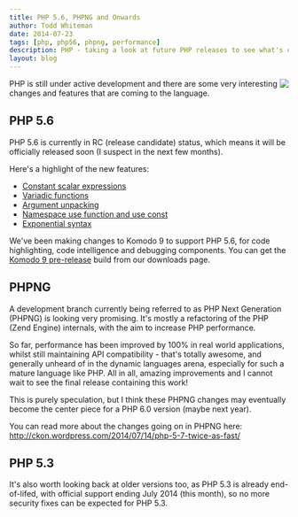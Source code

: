 ```yaml
---
title: PHP 5.6, PHPNG and Onwards
author: Todd Whiteman
date: 2014-07-23
tags: [php, php56, phpng, performance]
description: PHP - taking a look at future PHP releases to see what's coming in the future.
layout: blog
---
```


<img src="/images/blog/2014-07/php-med-trans.png" align="right"/>

PHP is still under active development and there are some very interesting
changes and features that are coming to the language.

## PHP 5.6

PHP 5.6 is currently in RC (release candidate) status, which means it will be
officially released soon (I suspect in the next few months).

Here's a highlight of the new features:

* [Constant scalar expressions](http://php.net/manual/en/migration56.new-features.php#migration56.new-features.const-scalar-exprs)
* [Variadic functions](http://php.net/manual/en/migration56.new-features.php#migration56.new-features.variadics)
* [Argument unpacking](http://php.net/manual/en/migration56.new-features.php#migration56.new-features.splat)
* [Namespace use function and use const](http://php.net/manual/en/migration56.new-features.php#migration56.new-features.const-scalar-exprs)
* [Exponential syntax](http://php.net/manual/en/migration56.new-features.php#migration56.new-features.use)

We've been making changes to Komodo 9 to support PHP 5.6, for code highlighting,
code intelligence and debugging components. You can get the [Komodo
9 pre-release](/download/#preview) build from our downloads page.

## PHPNG

A development branch currently being referred to as PHP Next Generation (PHPNG)
is looking very promising. It's mostly a refactoring of the PHP (Zend Engine)
internals, with the aim to increase PHP performance.

So far, performance has been improved by 100% in real world applications, whilst
still maintaining API compatibility - that's totally awesome, and generally
unheard of in the dynamic languages arena, especially for such a mature language
like PHP. All in all, amazing improvements and I cannot wait to see the final
release containing this work!

This is purely speculation, but I think these PHPNG changes may eventually
become the center piece for a PHP 6.0 version (maybe next year).

You can read more about the changes going on in PHPNG here:
http://ckon.wordpress.com/2014/07/14/php-5-7-twice-as-fast/

## PHP 5.3

It's also worth looking back at older versions too, as PHP 5.3 is already
end-of-lifed, with official support ending July 2014 (this month), so no more
security fixes can be expected for PHP 5.3.
